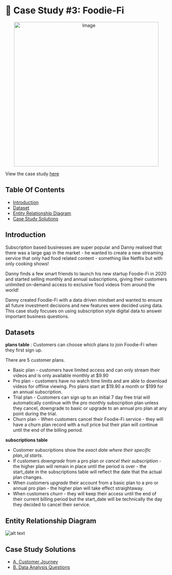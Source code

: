 # :avocado: Case Study #3: Foodie-Fi
<p align="center">
<img src="https://8weeksqlchallenge.com/images/case-study-designs/3.png" alt="Image" width="450" height="450">

View the case study [here](https://8weeksqlchallenge.com/case-study-3/)
  
## Table Of Contents
  - [Introduction](#introduction)
  - [Dataset](#datasets)
  - [Entity Relationship Diagram](#entity-relationship-diagram)
  - [Case Study Solutions](#case-study-solutions)


## Introduction
Subscription based businesses are super popular and Danny realised that there was a large gap in the market - he wanted to create a new streaming service that only had food related content - something like Netflix but with only cooking shows!

Danny finds a few smart friends to launch his new startup Foodie-Fi in 2020 and started selling monthly and annual subscriptions, giving their customers unlimited on-demand access to exclusive food videos from around the world!

Danny created Foodie-Fi with a data driven mindset and wanted to ensure all future investment decisions and new features were decided using data. This case study focuses on using subscription style digital data to answer important business questions.

## Datasets

**plans table** : Customers can choose which plans to join Foodie-Fi when they first sign up.

There are 5 customer plans.
- Basic plan - customers have limited access and can only stream their videos and is only available monthly at $9.90
- Pro plan - customers have no watch time limits and are able to download videos for offline viewing. Pro plans start at $19.90 a month or $199 for an annual subscription.
- Trial plan - Customers can sign up to an initial 7 day free trial will automatically continue with the pro monthly subscription plan unless they cancel, downgrade to basic or upgrade to an annual pro plan at any point during the trial.
- Churn plan - When customers cancel their Foodie-Fi service - they will have a churn plan record with a null price but their plan will continue until the end of the billing period.

**subscriptions table** 
- Customer subscriptions show the *exact date where their specific plan_id starts*.
- If customers *downgrade* from a pro plan or *cancel their subscription* - the higher plan will remain in place until the period is over - the start_date in the subscriptions table will reflect the date that the actual plan changes.
- When customers *upgrade* their account from a basic plan to a pro or annual pro plan - the higher plan will take effect straightaway.
- When customers *churn* - they will keep their access until the end of their current billing period but the start_date will be technically the day they decided to cancel their service.

## Entity Relationship Diagram
![alt text](https://github.com/manaswikamila05/8-Week-SQL-Challenge/blob/main/Case%20Study%20%23%203%20-%20Foodie-Fi/ERD.jpg)

## Case Study Solutions
- [A. Customer Journey](https://github.com/soumiksaha07/8_Weeks_Sql_Challenge/blob/main/Case%20Study%20%233%20-%20Foodie%20Fi/A.%20Customer%20Journey.sql)
- [B. Data Analysis Questions](https://github.com/soumiksaha07/8_Weeks_Sql_Challenge/blob/main/Case%20Study%20%233%20-%20Foodie%20Fi/B.%20Data%20Analysis%20Questions.sql)
